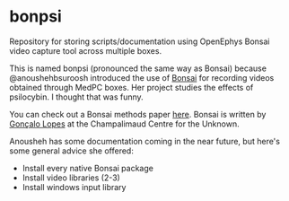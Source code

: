 # bonpsi
Repository for storing scripts/documentation using OpenEphys Bonsai video capture tool across multiple boxes.

This is named bonpsi (pronounced the same way as Bonsai) because @anoushehbsuroosh introduced the use of [Bonsai](https://open-ephys.org/bonsai) for recording videos obtained through MedPC boxes. Her project studies the effects of psilocybin. I thought that was funny.

You can check out a Bonsai methods paper [here](https://www.frontiersin.org/articles/10.3389/fnbeh.2021.647640/full). Bonsai is written by [Gonçalo Lopes](https://twitter.com/glopesdev) at the Champalimaud Centre for the Unknown. 

Anousheh has some documentation coming in the near future, but here's some general advice she offered:
- Install every native Bonsai package
- Install video libraries (2-3)
- Install windows input library
